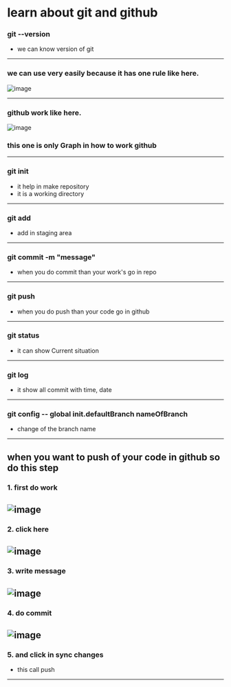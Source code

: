 # learn about git and github

### git --version 
* we can know version of git 
----

### we can use very easily because it has one rule like here.

![image](https://github.com/user-attachments/assets/74cc213d-ed1a-4901-9793-2b2ed9c62908)

----
### github work like here.

![image](https://github.com/user-attachments/assets/6beed8f2-6432-427d-b9af-d780bec8d6e8)

### this one is only Graph in how to work github
-----
### git init
* it help in make repository
* it is a working directory
---- 
### git add 
* add in staging area
----
###  git commit -m "message"
* when you do commit than your work's go in repo
---
### git push 
* when you do push than your code go in github 
---
### git status
* it can show Current situation
---
### git log
* it show all commit with time, date 
---
### git config -- global init.defaultBranch nameOfBranch
* change of the branch name 
---
 ## when you want to push of your code in github so do this step

### 1. first do work
![image](https://github.com/user-attachments/assets/3cd2af33-a6a2-4635-9ac2-51d4a9dbbc44)
---
### 2. click here
![image](https://github.com/user-attachments/assets/1ade985f-46ac-4d07-bc17-6f309bd0dfe9)
---
### 3. write message
![image](https://github.com/user-attachments/assets/67df7414-6365-4aa5-9407-a3a5ff024ad4)
---
### 4. do commit
![image](https://github.com/user-attachments/assets/d679e77d-97f5-4581-820e-28d2f52fd99a)
---
### 5. and click in sync changes

* this call push
---
